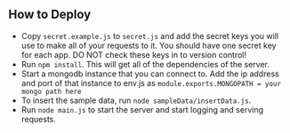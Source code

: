 ## How to Deploy

* Copy `secret.example.js` to `secret.js` and add the secret keys you will use
  to make all of your requests to it. You should have one secret key for each
  app. DO NOT check these keys in to version control!
* Run `npm install`. This will get all of the dependencies of the server.
* Start a mongodb instance that you can connect to. Add the ip address and port
  of that instance to env.js as `module.exports.MONGOPATH = your mongo path
  here`
* To insert the sample data, run `node sampleData/insertData.js`.
* Run `node main.js` to start the server and start logging and serving
  requests.
